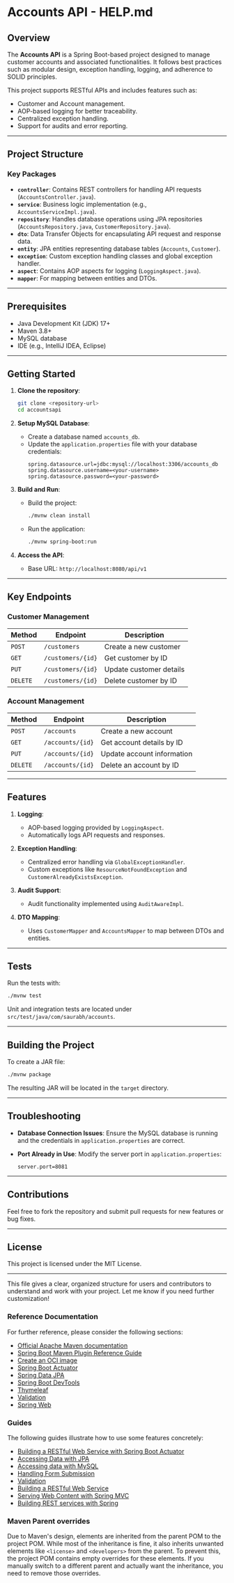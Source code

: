 # Accounts API - HELP.md

## Overview
The **Accounts API** is a Spring Boot-based project designed to manage customer accounts and associated functionalities. It follows best practices such as modular design, exception handling, logging, and adherence to SOLID principles.  

This project supports RESTful APIs and includes features such as:
- Customer and Account management.
- AOP-based logging for better traceability.
- Centralized exception handling.
- Support for audits and error reporting.

---

## Project Structure

### Key Packages
- **`controller`**: Contains REST controllers for handling API requests (`AccountsController.java`).
- **`service`**: Business logic implementation (e.g., `AccountsServiceImpl.java`).
- **`repository`**: Handles database operations using JPA repositories (`AccountsRepository.java`, `CustomerRepository.java`).
- **`dto`**: Data Transfer Objects for encapsulating API request and response data.
- **`entity`**: JPA entities representing database tables (`Accounts`, `Customer`).
- **`exception`**: Custom exception handling classes and global exception handler.
- **`aspect`**: Contains AOP aspects for logging (`LoggingAspect.java`).
- **`mapper`**: For mapping between entities and DTOs.

---

## Prerequisites

- Java Development Kit (JDK) 17+
- Maven 3.8+
- MySQL database
- IDE (e.g., IntelliJ IDEA, Eclipse)

---

## Getting Started

1. **Clone the repository**:
   ```bash
   git clone <repository-url>
   cd accountsapi
   ```

2. **Setup MySQL Database**:
   - Create a database named `accounts_db`.
   - Update the `application.properties` file with your database credentials:
     ```properties
     spring.datasource.url=jdbc:mysql://localhost:3306/accounts_db
     spring.datasource.username=<your-username>
     spring.datasource.password=<your-password>
     ```

3. **Build and Run**:
   - Build the project:
     ```bash
     ./mvnw clean install
     ```
   - Run the application:
     ```bash
     ./mvnw spring-boot:run
     ```

4. **Access the API**:
   - Base URL: `http://localhost:8080/api/v1`

---

## Key Endpoints

### Customer Management
| Method | Endpoint                   | Description                       |
|--------|----------------------------|-----------------------------------|
| `POST` | `/customers`               | Create a new customer             |
| `GET`  | `/customers/{id}`          | Get customer by ID                |
| `PUT`  | `/customers/{id}`          | Update customer details           |
| `DELETE` | `/customers/{id}`        | Delete customer by ID             |

### Account Management
| Method | Endpoint                   | Description                       |
|--------|----------------------------|-----------------------------------|
| `POST` | `/accounts`                | Create a new account              |
| `GET`  | `/accounts/{id}`           | Get account details by ID         |
| `PUT`  | `/accounts/{id}`           | Update account information        |
| `DELETE` | `/accounts/{id}`         | Delete an account by ID           |

---

## Features

1. **Logging**:
   - AOP-based logging provided by `LoggingAspect`.
   - Automatically logs API requests and responses.

2. **Exception Handling**:
   - Centralized error handling via `GlobalExceptionHandler`.
   - Custom exceptions like `ResourceNotFoundException` and `CustomerAlreadyExistsException`.

3. **Audit Support**:
   - Audit functionality implemented using `AuditAwareImpl`.

4. **DTO Mapping**:
   - Uses `CustomerMapper` and `AccountsMapper` to map between DTOs and entities.

---

## Tests

Run the tests with:
```bash
./mvnw test
```

Unit and integration tests are located under `src/test/java/com/saurabh/accounts`.

---

## Building the Project

To create a JAR file:
```bash
./mvnw package
```
The resulting JAR will be located in the `target` directory.

---

## Troubleshooting

- **Database Connection Issues**:
  Ensure the MySQL database is running and the credentials in `application.properties` are correct.

- **Port Already in Use**:
  Modify the server port in `application.properties`:
  ```properties
  server.port=8081
  ```

---

## Contributions
Feel free to fork the repository and submit pull requests for new features or bug fixes.

---

## License
This project is licensed under the MIT License.

--- 

This file gives a clear, organized structure for users and contributors to understand and work with your project. Let me know if you need further customization!
### Reference Documentation
For further reference, please consider the following sections:

* [Official Apache Maven documentation](https://maven.apache.org/guides/index.html)
* [Spring Boot Maven Plugin Reference Guide](https://docs.spring.io/spring-boot/3.3.5/maven-plugin)
* [Create an OCI image](https://docs.spring.io/spring-boot/3.3.5/maven-plugin/build-image.html)
* [Spring Boot Actuator](https://docs.spring.io/spring-boot/3.3.5/reference/actuator/index.html)
* [Spring Data JPA](https://docs.spring.io/spring-boot/3.3.5/reference/data/sql.html#data.sql.jpa-and-spring-data)
* [Spring Boot DevTools](https://docs.spring.io/spring-boot/3.3.5/reference/using/devtools.html)
* [Thymeleaf](https://docs.spring.io/spring-boot/3.3.5/reference/web/servlet.html#web.servlet.spring-mvc.template-engines)
* [Validation](https://docs.spring.io/spring-boot/3.3.5/reference/io/validation.html)
* [Spring Web](https://docs.spring.io/spring-boot/3.3.5/reference/web/servlet.html)

### Guides
The following guides illustrate how to use some features concretely:

* [Building a RESTful Web Service with Spring Boot Actuator](https://spring.io/guides/gs/actuator-service/)
* [Accessing Data with JPA](https://spring.io/guides/gs/accessing-data-jpa/)
* [Accessing data with MySQL](https://spring.io/guides/gs/accessing-data-mysql/)
* [Handling Form Submission](https://spring.io/guides/gs/handling-form-submission/)
* [Validation](https://spring.io/guides/gs/validating-form-input/)
* [Building a RESTful Web Service](https://spring.io/guides/gs/rest-service/)
* [Serving Web Content with Spring MVC](https://spring.io/guides/gs/serving-web-content/)
* [Building REST services with Spring](https://spring.io/guides/tutorials/rest/)

### Maven Parent overrides

Due to Maven's design, elements are inherited from the parent POM to the project POM.
While most of the inheritance is fine, it also inherits unwanted elements like `<license>` and `<developers>` from the parent.
To prevent this, the project POM contains empty overrides for these elements.
If you manually switch to a different parent and actually want the inheritance, you need to remove those overrides.

